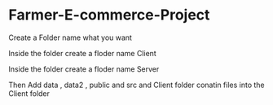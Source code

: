 # Farmer-E-commerce-Project

Create a Folder name what you want

Inside the folder create a floder name Client 

Inside the folder create a floder name Server 

Then Add data , data2 , public and src and Client folder conatin files into the Client folder
